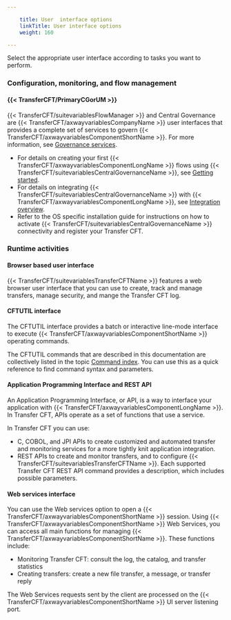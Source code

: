 ```yaml
---

    title: User  interface options
    linkTitle: User interface options
    weight: 160

---
```

Select the appropriate user interface according to tasks you want to perform.

### Configuration, monitoring, and flow management

#### {{< TransferCFT/PrimaryCGorUM  >}}

{{< TransferCFT/suitevariablesFlowManager  >}} and Central Governance are {{< TransferCFT/axwayvariablesCompanyName  >}} user interfaces that provides a complete set of services to govern {{< TransferCFT/axwayvariablesComponentShortName  >}}. For more information, see [Governance services](../c_cg_concepts).

- For details on creating your first {{< TransferCFT/axwayvariablesComponentLongName >}} flows using {{< TransferCFT/suitevariablesCentralGovernanceName >}}, see [Getting started](../../gettingstarted_intro).
- For details on integrating {{< TransferCFT/suitevariablesCentralGovernanceName >}} with {{< TransferCFT/axwayvariablesComponentLongName >}}, see [Integration overview](../../governance_services_intro/governance_overview).
- Refer to the OS specific installation guide for instructions on how to activate {{< TransferCFT/suitevariablesCentralGovernanceName >}} connectivity and register your Transfer CFT.

### Runtime activities

#### Browser based user interface

{{< TransferCFT/suitevariablesTransferCFTName  >}} features a web browser user interface that you can use to create, track and manage transfers, manage security, and mange the Transfer CFT log.

<span id="CFTUTIL_interface"></span>

#### CFTUTIL interface

The CFTUTIL interface provides a batch or interactive line-mode interface
to execute {{< TransferCFT/axwayvariablesComponentShortName  >}} operating commands.

The CFTUTIL commands that are described in this documentation are collectively listed
in the topic [Command index](../../c_intro_userinterfaces/command_summary). You can use this as a quick reference
to find command syntax and parameters.

<span id="Web_services_interface"></span>

#### 

#### Application Programming Interface and REST API

An Application Programming Interface, or API, is a way to interface your application with {{< TransferCFT/axwayvariablesComponentLongName  >}}. In Transfer CFT, APIs operate as a set of functions
that use a service.

In Transfer CFT you can use:

- C, COBOL, and JPI APIs to create customized and automated transfer and monitoring services for a more tightly knit application integration.
- REST APIs to create and monitor transfers, and to configure {{< TransferCFT/suitevariablesTransferCFTName >}}. Each supported Transfer CFT REST API command provides a description, which includes possible parameters.

#### Web services interface

You can use the Web services option to open a {{< TransferCFT/axwayvariablesComponentShortName  >}} session.
Using {{< TransferCFT/axwayvariablesComponentShortName  >}} Web Services, you can access all main functions for
managing {{< TransferCFT/axwayvariablesComponentShortName  >}}. These functions include:

- Monitoring Transfer
    CFT: consult the log, the catalog, and transfer statistics
- Creating transfers:
    create a new file transfer, a message, or transfer reply

The Web Services requests sent by the client are processed on the {{< TransferCFT/axwayvariablesComponentShortName  >}} UI server listening port.
